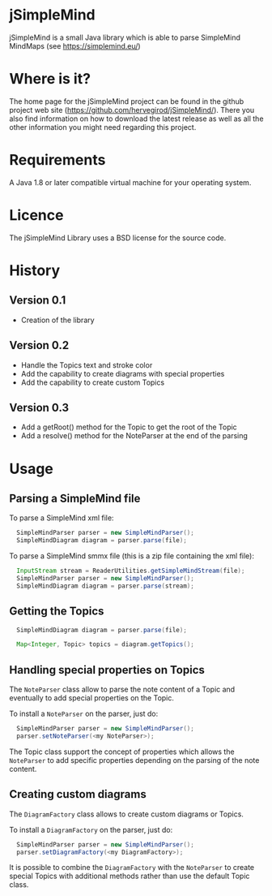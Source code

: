 # jSimpleMind
jSimpleMind is a small Java library which is able to parse SimpleMind MindMaps (see https://simplemind.eu/) 

# Where is it?
The home page for the jSimpleMind project can be found in the github project web site (https://github.com/hervegirod/jSimpleMind/).
There you also find information on how to download the latest release as well as all the other information you might need regarding
this project.

# Requirements
A Java 1.8 or later compatible virtual machine for your operating system.

# Licence
The jSimpleMind Library uses a BSD license for the source code.

# History
## Version 0.1
 - Creation of the library

## Version 0.2
 - Handle the Topics text and stroke color
 - Add the capability to create diagrams with special properties
 - Add the capability to create custom Topics

## Version 0.3
 - Add a getRoot() method for the Topic to get the root of the Topic
 - Add a resolve() method for the NoteParser at the end of the parsing

# Usage
## Parsing a SimpleMind file
To parse a SimpleMind xml file:
```java
  SimpleMindParser parser = new SimpleMindParser();
  SimpleMindDiagram diagram = parser.parse(file);
```

To parse a SimpleMind smmx file (this is a zip file containing the xml file):
```java
  InputStream stream = ReaderUtilities.getSimpleMindStream(file);
  SimpleMindParser parser = new SimpleMindParser();
  SimpleMindDiagram diagram = parser.parse(stream);
```

## Getting the Topics
```java
  SimpleMindDiagram diagram = parser.parse(file);

  Map<Integer, Topic> topics = diagram.getTopics();
```  

## Handling special properties on Topics
The `NoteParser` class allow to parse the note content of a Topic and eventually to add special properties 
on the Topic. 

To install a `NoteParser` on the parser, just do:
```java
  SimpleMindParser parser = new SimpleMindParser();
  parser.setNoteParser(<my NoteParser>);
```

The Topic class support the concept of properties which allows the `NoteParser` to add specific properties depending on 
the parsing of the note content.

## Creating custom diagrams
The `DiagramFactory` class allows to create custom diagrams or Topics. 

To install a `DiagramFactory` on the parser, just do:
```java
  SimpleMindParser parser = new SimpleMindParser();
  parser.setDiagramFactory(<my DiagramFactory>);
```

It is possible to combine the `DiagramFactory` with the `NoteParser` to create special Topics with additional methods rather
than use the default Topic class.
